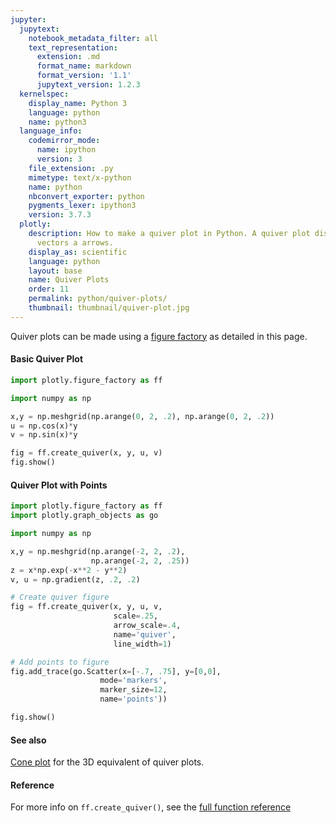 ```yaml
---
jupyter:
  jupytext:
    notebook_metadata_filter: all
    text_representation:
      extension: .md
      format_name: markdown
      format_version: '1.1'
      jupytext_version: 1.2.3
  kernelspec:
    display_name: Python 3
    language: python
    name: python3
  language_info:
    codemirror_mode:
      name: ipython
      version: 3
    file_extension: .py
    mimetype: text/x-python
    name: python
    nbconvert_exporter: python
    pygments_lexer: ipython3
    version: 3.7.3
  plotly:
    description: How to make a quiver plot in Python. A quiver plot displays velocity
      vectors a arrows.
    display_as: scientific
    language: python
    layout: base
    name: Quiver Plots
    order: 11
    permalink: python/quiver-plots/
    thumbnail: thumbnail/quiver-plot.jpg
---
```


Quiver plots can be made using a [figure factory](/python/figure-factories/) as detailed in this page.

#### Basic Quiver Plot

```python
import plotly.figure_factory as ff

import numpy as np

x,y = np.meshgrid(np.arange(0, 2, .2), np.arange(0, 2, .2))
u = np.cos(x)*y
v = np.sin(x)*y

fig = ff.create_quiver(x, y, u, v)
fig.show()
```

#### Quiver Plot with Points

```python
import plotly.figure_factory as ff
import plotly.graph_objects as go

import numpy as np

x,y = np.meshgrid(np.arange(-2, 2, .2),
                  np.arange(-2, 2, .25))
z = x*np.exp(-x**2 - y**2)
v, u = np.gradient(z, .2, .2)

# Create quiver figure
fig = ff.create_quiver(x, y, u, v,
                       scale=.25,
                       arrow_scale=.4,
                       name='quiver',
                       line_width=1)

# Add points to figure
fig.add_trace(go.Scatter(x=[-.7, .75], y=[0,0],
                    mode='markers',
                    marker_size=12,
                    name='points'))

fig.show()
```

#### See also

[Cone plot](/python/cone-plot) for the 3D equivalent of quiver plots.

#### Reference

For more info on `ff.create_quiver()`, see the [full function reference](https://plotly.com/python-api-reference/generated/plotly.figure_factory.create_quiver.html)
